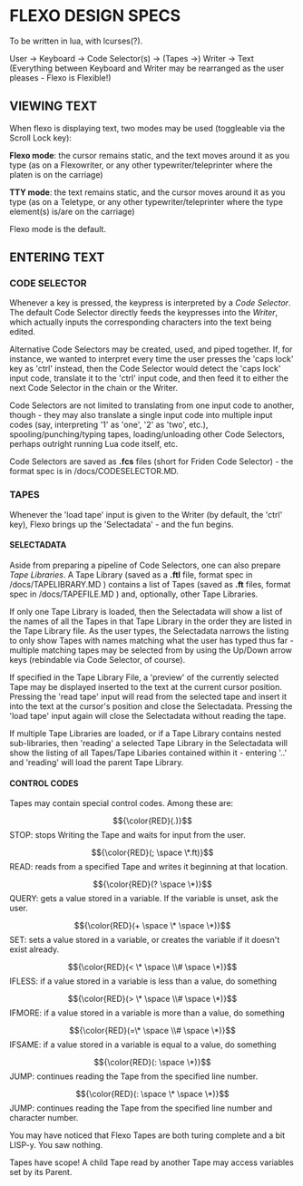 # FLEXO DESIGN SPECS
To be written in lua, with lcurses(?).

User -> Keyboard -> Code Selector(s) -> (Tapes ->) Writer -> Text
(Everything between Keyboard and Writer may be rearranged as the user pleases - Flexo is Flexible!)

## VIEWING TEXT
When flexo is displaying text, two modes may be used (toggleable via the Scroll Lock key):

**Flexo mode**: the cursor remains static, and the text moves around it as you type (as on a Flexowriter, or any other typewriter/teleprinter where the platen is on the carriage)
	
**TTY mode**: the text remains static, and the cursor moves around it as you type (as on a Teletype, or any other typewriter/teleprinter where the type element(s) is/are on the carriage)
	
Flexo mode is the default. 

## ENTERING TEXT

### CODE SELECTOR
Whenever a key is pressed, the keypress is interpreted by a *Code Selector*. The default Code Selector directly feeds the keypresses into the *Writer*, which actually inputs the corresponding characters into the text being edited.

Alternative Code Selectors may be created, used, and piped together. If, for instance, we wanted to interpret every time the user presses the 'caps lock' key as 'ctrl' instead, then the Code Selector would detect the 'caps lock' input code, translate it to the 'ctrl' input code, and then feed it to either the next Code Selector in the chain or the Writer.

Code Selectors are not limited to translating from one input code to another, though - they may also translate a single input code into multiple input codes (say, interpreting '1' as 'one', '2' as 'two', etc.), spooling/punching/typing tapes, loading/unloading other Code Selectors, perhaps outright running Lua code itself, etc.

Code Selectors are saved as **.fcs** files (short for Friden Code Selector) - the format spec is in /docs/CODESELECTOR.MD.

### TAPES
Whenever the 'load tape' input is given to the Writer (by default, the 'ctrl' key), Flexo brings up the 'Selectadata' - and the fun begins.

#### SELECTADATA
Aside from preparing a pipeline of Code Selectors, one can also prepare *Tape Libraries*. A Tape Library (saved as a **.ftl** file, format spec in /docs/TAPELIBRARY.MD ) contains a list of Tapes (saved as **.ft** files, format spec in /docs/TAPEFILE.MD ) and, optionally, other Tape Libraries. 

If only one Tape Library is loaded, then the Selectadata will show a list of the names of all the Tapes in that Tape Library in the order they are listed in the Tape Library file. As the user types, the Selectadata narrows the listing to only show Tapes with names matching what the user has typed thus far - multiple matching tapes may be selected from by using the Up/Down arrow keys (rebindable via Code Selector, of course). 

If specified in the Tape Library File, a 'preview' of the currently selected Tape may be displayed inserted to the text at the current cursor position. Pressing the 'read tape' input will read from the selected tape and insert it into the text at the cursor's position and close the Selectadata. Pressing the 'load tape' input again will close the Selectadata without reading the tape. 

If multiple Tape Libraries are loaded, or if a Tape Library contains nested sub-libraries, then 'reading' a selected Tape Library in the Selectadata will show the listing of all Tapes/Tape Libaries contained within it - entering '..' and 'reading' will load the parent Tape Library.

#### CONTROL CODES
Tapes may contain special control codes. Among these are:

$${\color{RED}(.)}$$ STOP: stops Writing the Tape and waits for input from the user.

$${\color{RED}(; \space \*.ft)}$$ READ: reads from a specified Tape and writes it beginning at that location.

$${\color{RED}(? \space \*)}$$ QUERY: gets a value stored in a variable. If the variable is unset, ask the user.

$${\color{RED}(+ \space \* \space \*)}$$ SET: sets a value stored in a variable, or creates the variable if it doesn't exist already.

$${\color{RED}(< \* \space \\# \space \*)}$$ IFLESS: if a value stored in a variable is less than a value, do something

$${\color{RED}(> \* \space \\# \space \*)}$$ IFMORE: if a value stored in a variable is more than a value, do something

$${\color{RED}(=\* \space \\# \space \*)}$$ IFSAME: if a value stored in a variable is equal to a value, do something

$${\color{RED}(: \space \*)}$$ JUMP: continues reading the Tape from the specified line number.

$${\color{RED}(: \space \* \space \*)}$$ JUMP: continues reading the Tape from the specified line number and character number.

You may have noticed that Flexo Tapes are both turing complete and a bit LISP-y. You saw nothing.

Tapes have scope! A child Tape read by another Tape may access variables set by its Parent.